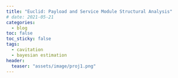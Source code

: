 ```yaml
---
title: "Euclid: Payload and Service Module Structural Analysis" 
# date: 2021-05-21
categories:
  - blog
toc: false
toc_sticky: false
tags:
  - cavitation
  - bayesian estimation
header:
  teaser: "assets/image/proj1.png"
---
```


